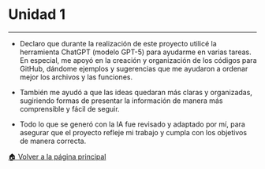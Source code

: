 # Unidad 1

---
- Declaro que durante la realización de este proyecto utilicé la herramienta ChatGPT (modelo GPT-5) para ayudarme en varias tareas. En especial, me apoyó en la creación y organización de los códigos para GitHub, dándome ejemplos y sugerencias que me ayudaron a ordenar mejor los archivos y las funciones.

- También me ayudó a que las ideas quedaran más claras y organizadas, sugiriendo formas de presentar la información de manera más comprensible y fácil de seguir.

- Todo lo que se generó con la IA fue revisado y adaptado por mí, para asegurar que el proyecto refleje mi trabajo y cumpla con los objetivos de manera correcta.

[🏠 Volver a la página principal](https://github.com/eduardo2006soto-dot/Teoria-de-la-programacion/blob/main/inderx.md)
